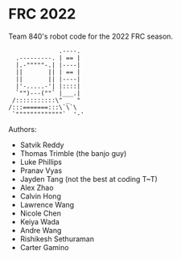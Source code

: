 # FRC 2022

Team 840's robot code for the 2022 FRC season.

                  .----.
      .---------. | == |
      |.-"""""-.| |----|
      ||       || | == |
      ||       || |----|
      |'-.....-'| |::::|
      `"")---(""` |___.|
     /:::::::::::\" _  "
    /:::=======:::\`\`\
     `"""""""""""""`  '-'

Authors:

- Satvik Reddy
- Thomas Trimble (the banjo guy)
- Luke Phillips
- Pranav Vyas
- Jayden Tang (not the best at coding T~T)
- Alex Zhao
- Calvin Hong
- Lawrence Wang
- Nicole Chen
- Keiya Wada
- Andre Wang
- Rishikesh Sethuraman
- Carter Gamino

